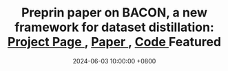 ---
title: >-
    Preprin paper on BACON, a new framework for dataset distillation:
    <a href="https://zhouzhengqd.github.io/bacon.page/" target="_blank">Project Page <i class="fas fa-globe"></i></a>, <a href="https://arxiv.org/pdf/2406.01112" target="_blank">Paper <i class="fas fa-file-pdf"></i></a>, <a href="https://github.com/zhouzhengqd/BACON" target="_blank">Code <i class="fas fa-github"></i></a> <span class="badge badge-pill badge-info">Featured</span>
date: 2024-06-03 10:00:00 +0800
---